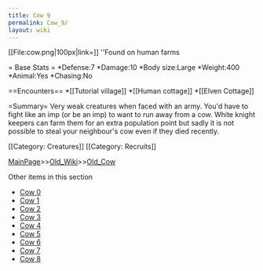 ```yaml
---
title: Cow 9
permalink: Cow_9/
layout: wiki
---
```

[[File:cow.png|100px|link=]]
''Found on human farms

= Base Stats =
*Defense:7
*Damage:10
*Body size:Large
*Weight:400
*Animal:Yes
*Chasing:No

==Encounters==
*[[Tutorial village]]
*[[Human cottage]]
*[[Elven Cottage]]

=Summary=
Very weak creatures when faced with an army. You'd have to fight like an imp (or be an imp) to want to run away from a cow.
White knight keepers can farm them for an extra population point but sadly it is not possible to steal your neighbour's cow even if they died recently.

[[Category: Creatures]]
[[Category: Recruits]]

[MainPage](/keeperrl_wiki/ "wikilink")>>[Old_Wiki](/keeperrl_wiki/Old_Wiki "wikilink")>>[Old_Cow](/keeperrl_wiki/Old_Cow "wikilink")

Other items in this section
-    [Cow 0](/keeperrl_wiki/Cow_0 "wikilink")
-    [Cow 1](/keeperrl_wiki/Cow_1 "wikilink")
-    [Cow 2](/keeperrl_wiki/Cow_2 "wikilink")
-    [Cow 3](/keeperrl_wiki/Cow_3 "wikilink")
-    [Cow 4](/keeperrl_wiki/Cow_4 "wikilink")
-    [Cow 5](/keeperrl_wiki/Cow_5 "wikilink")
-    [Cow 6](/keeperrl_wiki/Cow_6 "wikilink")
-    [Cow 7](/keeperrl_wiki/Cow_7 "wikilink")
-    [Cow 8](/keeperrl_wiki/Cow_8 "wikilink")
